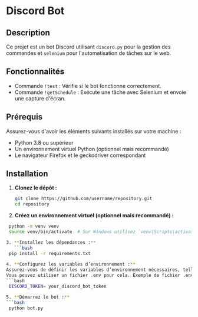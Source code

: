 # Discord Bot

## Description

Ce projet est un bot Discord utilisant `discord.py` pour la gestion des commandes et `selenium` pour l'automatisation de tâches sur le web.

## Fonctionnalités

- Commande `!test` : Vérifie si le bot fonctionne correctement.
- Commande `!getSchedule` : Exécute une tâche avec Selenium et envoie une capture d'écran.

## Prérequis

Assurez-vous d'avoir les éléments suivants installés sur votre machine :
- Python 3.8 ou supérieur
- Un environnement virtuel Python (optionnel mais recommandé)
- Le navigateur Firefox et le geckodriver correspondant

## Installation

1. **Clonez le dépôt :**

   ```bash
   git clone https://github.com/username/repository.git
   cd repository


2. **Créez un environnement virtuel (optionnel mais recommandé) :**
  ```bash
   python -m venv venv
   source venv/bin/activate  # Sur Windows utilisez `venv\Scripts\activate`

3. **Installez les dépendances :**
     ```bash
   pip install -r requirements.txt
    
4. **Configurez les variables d’environnement :**
Assurez-vous de définir les variables d’environnement nécessaires, telles que le token du bot Discord. 
Vous pouvez utiliser un fichier .env pour cela. Exemple de fichier .env :
  ```bash
   DISCORD_TOKEN= your_discord_bot_token

5. **Démarrez le bot :**
 ```bash
   python bot.py

